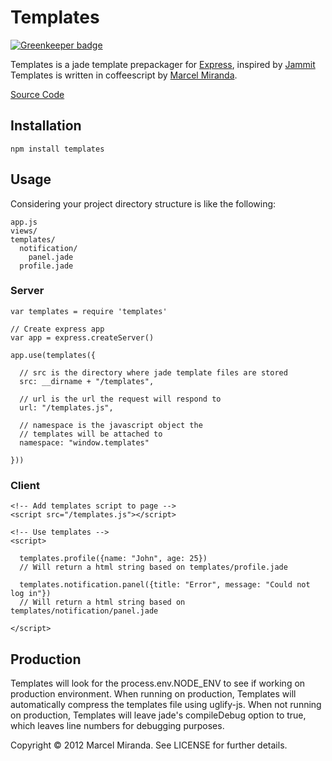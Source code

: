 # Templates

[![Greenkeeper badge](https://badges.greenkeeper.io/reaktivo/templates.svg)](https://greenkeeper.io/)

Templates is a jade template prepackager for [Express](http://expressjs.com), inspired by [Jammit](http://documentcloud.github.com/jammit)
Templates is written in coffeescript by [Marcel Miranda](http://reaktivo.com).

[Source Code](https://github.com/reaktivo/templates)

## Installation

    npm install templates


## Usage

Considering your project directory structure is like the following:

    app.js
    views/
    templates/
      notification/
        panel.jade
      profile.jade
    
### Server

    var templates = require 'templates'

    // Create express app
    var app = express.createServer()

    app.use(templates({
      
      // src is the directory where jade template files are stored
      src: __dirname + "/templates",
      
      // url is the url the request will respond to
      url: "/templates.js",
      
      // namespace is the javascript object the 
      // templates will be attached to
      namespace: "window.templates"
      
    }))

### Client
  
    <!-- Add templates script to page -->
    <script src="/templates.js"></script>
    
    <!-- Use templates -->
    <script>
      
      templates.profile({name: "John", age: 25})
      // Will return a html string based on templates/profile.jade
      
      templates.notification.panel({title: "Error", message: "Could not log in"})
      // Will return a html string based on templates/notification/panel.jade
      
    </script>
  
## Production

Templates will look for the process.env.NODE_ENV to see if working on production environment.
When running on production, Templates will automatically compress the templates file using uglify-js.
When not running on production, Templates will leave jade's compileDebug option to true, which leaves line numbers for debugging purposes.

Copyright © 2012 Marcel Miranda. See LICENSE for further details.